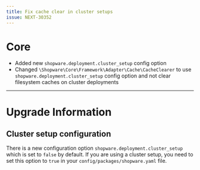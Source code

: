 ```yaml
---
title: Fix cache clear in cluster setups
issue: NEXT-30352
---
```

# Core
* Added new `shopware.deployment.cluster_setup` config option
* Changed `\Shopware\Core\Framework\Adapter\Cache\CacheClearer` to use `shopware.deployment.cluster_setup` config option and not clear filesystem caches on cluster deployments
___ 
# Upgrade Information
## Cluster setup configuration

There is a new configuration option `shopware.deployment.cluster_setup` which is set to `false` by default. If you are using a cluster setup, you need to set this option to `true` in your `config/packages/shopware.yaml` file.